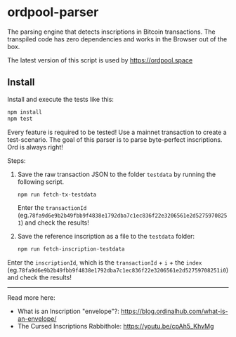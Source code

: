# ordpool-parser

The parsing engine that detects inscriptions in Bitcoin transactions.
The transpiled code has zero dependencies and works in the Browser out of the box. 

The latest version of this script is used by https://ordpool.space


## Install

Install and execute the tests like this:

```bash
npm install
npm test
```

Every feature is required to be tested!
Use a mainnet transaction to create a test-scenario. The goal of this parser is to parse byte-perfect inscriptions.
Ord is always right!

Steps:

1. Save the raw transaction JSON to the folder `testdata` by running the following script.

   ```bash
   npm run fetch-tx-testdata
   ```

   Enter the `transactionId` (eg.`78fa9d6e9b2b49fbb9f4838e1792dba7c1ec836f22e3206561e2d52759708251`) and check the results!

2. Save the reference inscription as a file to the `testdata` folder:

   ```bash
   npm run fetch-inscription-testdata
   ```

  Enter the `inscriptionId`, which is the `transactionId` + `i` + the `index` (eg.`78fa9d6e9b2b49fbb9f4838e1792dba7c1ec836f22e3206561e2d52759708251i0`) and check the results!


----

Read more here:
- What is an Inscription "envelope"?: https://blog.ordinalhub.com/what-is-an-envelope/
- The Cursed Inscriptions Rabbithole: https://youtu.be/cpAh5_KhvMg
